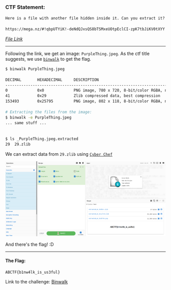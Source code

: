 ### CTF Statement:
```txt
Here is a file with another file hidden inside it. Can you extract it?

https://mega.nz/#!qbpUTYiK!-deNdQJxsQS8bTSMxeUOtpEclCI-zpK7tbJiKV0tXYY
```

_[File Link](https://mega.nz/#!qbpUTYiK!-deNdQJxsQS8bTSMxeUOtpEclCI-zpK7tbJiKV0tXYY)_

---

Following the link, we get an image: `PurpleThing.jpeg`.
As the ctf title suggests, we use [`binwalk`](https://linuxcommandlibrary.com/man/binwalk) to get the flag.
```zsh
$ binwalk PurpleThing.jpeg

DECIMAL       HEXADECIMAL     DESCRIPTION
--------------------------------------------------------------------------------
0             0x0             PNG image, 780 x 720, 8-bit/color RGBA, non-interlaced
41            0x29            Zlib compressed data, best compression
153493        0x25795         PNG image, 802 x 118, 8-bit/color RGBA, non-interlaced

# Extracting the files from the image:
$ binwalk -e PurpleThing.jpeg
... same stuff ...


$ ls _PurpleThing.jpeg.extracted
29  29.zlib
```

We can extract data from `29.zlib` using [`Cyber Chef`](https://gchq.github.io/CyberChef/)

![extracted_data](cchef.png)


And there's the flag! :D

---


#### The Flag:
    ABCTF{b1nw4lk_is_us3ful}


Link to the challenge: [Binwalk](https://ctflearn.com/challenge/348)
